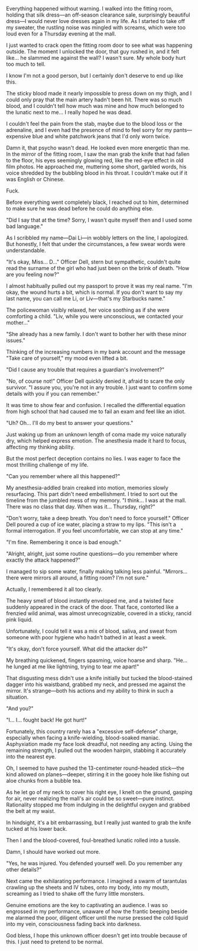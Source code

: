 Everything happened without warning. I walked into the fitting room, holding that silk dress—an off-season clearance sale, surprisingly beautiful dress—I would never love dresses again in my life. As I started to take off my sweater, the rustling noise was mingled with screams, which were too loud even for a Thursday evening at the mall.

I just wanted to crack open the fitting room door to see what was happening outside. The moment I unlocked the door, that guy rushed in, and it felt like... he slammed me against the wall? I wasn't sure. My whole body hurt too much to tell.

I know I'm not a good person, but I certainly don't deserve to end up like this.

The sticky blood made it nearly impossible to press down on my thigh, and I could only pray that the main artery hadn't been hit. There was so much blood, and I couldn't tell how much was mine and how much belonged to the lunatic next to me... I really hoped he was dead.

I couldn't feel the pain from the stab, maybe due to the blood loss or the adrenaline, and I even had the presence of mind to feel sorry for my pants—expensive blue and white patchwork jeans that I'd only worn twice.

Damn it, that psycho wasn't dead. He looked even more energetic than me. In the mirror of the fitting room, I saw the man grab the knife that had fallen to the floor, his eyes seemingly glowing red, like the red-eye effect in old film photos. He approached me, muttering some short, garbled words, his voice shredded by the bubbling blood in his throat. I couldn't make out if it was English or Chinese.

Fuck.

Before everything went completely black, I reached out to him, determined to make sure he was dead before he could do anything else.

"Did I say that at the time? Sorry, I wasn't quite myself then and I used some bad language."

As I scribbled my name—Dai Li—in wobbly letters on the line, I apologized. But honestly, I felt that under the circumstances, a few swear words were understandable.

"It's okay, Miss... D..." Officer Dell, stern but sympathetic, couldn't quite read the surname of the girl who had just been on the brink of death. "How are you feeling now?"

I almost habitually pulled out my passport to prove it was my real name. "I'm okay, the wound hurts a bit, which is normal. If you don't want to say my last name, you can call me Li, or Liv—that's my Starbucks name."

The policewoman visibly relaxed, her voice soothing as if she were comforting a child. "Liv, while you were unconscious, we contacted your mother..."

"She already has a new family. I don't want to bother her with these minor issues."

Thinking of the increasing numbers in my bank account and the message "Take care of yourself," my mood even lifted a bit.

"Did I cause any trouble that requires a guardian's involvement?"

"No, of course not!" Officer Dell quickly denied it, afraid to scare the only survivor. "I assure you, you're not in any trouble. I just want to confirm some details with you if you can remember."

It was time to show fear and confusion. I recalled the differential equation from high school that had caused me to fail an exam and feel like an idiot.

"Uh? Oh... I'll do my best to answer your questions."

Just waking up from an unknown length of coma made my voice naturally dry, which helped express emotion. The anesthesia made it hard to focus, affecting my thinking ability.

But the most perfect deception contains no lies. I was eager to face the most thrilling challenge of my life.

"Can you remember where all this happened?"

My anesthesia-addled brain creaked into motion, memories slowly resurfacing. This part didn't need embellishment. I tried to sort out the timeline from the jumbled mess of my memory. "I think... I was at the mall. There was no class that day. When was it... Thursday, right?"

"Don't worry, take a deep breath. You don't need to force yourself." Officer Dell poured a cup of ice water, placing a straw to my lips. "This isn't a formal interrogation. If you feel uncomfortable, we can stop at any time."

"I'm fine. Remembering it once is bad enough."

"Alright, alright, just some routine questions—do you remember where exactly the attack happened?"

I managed to sip some water, finally making talking less painful. "Mirrors... there were mirrors all around, a fitting room? I'm not sure."

Actually, I remembered it all too clearly.

The heavy smell of blood instantly enveloped me, and a twisted face suddenly appeared in the crack of the door. That face, contorted like a frenzied wild animal, was almost unrecognizable, covered in a sticky, rancid pink liquid.

Unfortunately, I could tell it was a mix of blood, saliva, and sweat from someone with poor hygiene who hadn't bathed in at least a week.

"It's okay, don't force yourself. What did the attacker do?"

My breathing quickened, fingers spasming, voice hoarse and sharp. "He... he lunged at me like lightning, trying to tear me apart!"

That disgusting mess didn't use a knife initially but tucked the blood-stained dagger into his waistband, grabbed my neck, and pressed me against the mirror. It's strange—both his actions and my ability to think in such a situation.

"And you?"

"I... I... fought back! He got hurt!"

Fortunately, this country rarely has a "excessive self-defense" charge, especially when facing a knife-wielding, blood-soaked maniac. Asphyxiation made my face look dreadful, not needing any acting. Using the remaining strength, I pulled out the wooden hairpin, stabbing it accurately into the nearest eye.

Oh, I seemed to have pushed the 13-centimeter round-headed stick—the kind allowed on planes—deeper, stirring it in the gooey hole like fishing out aloe chunks from a bubble tea.

As he let go of my neck to cover his right eye, I knelt on the ground, gasping for air, never realizing the mall's air could be so sweet—pure instinct. Rationality stopped me from indulging in the delightful oxygen and grabbed the belt at my waist.

In hindsight, it's a bit embarrassing, but I really just wanted to grab the knife tucked at his lower back.

Then I and the blood-covered, foul-breathed lunatic rolled into a tussle.

Damn, I should have worked out more.

"Yes, he was injured. You defended yourself well. Do you remember any other details?"

Next came the exhilarating performance. I imagined a swarm of tarantulas crawling up the sheets and IV tubes, onto my body, into my mouth, screaming as I tried to shake off the furry little monsters.

Genuine emotions are the key to captivating an audience. I was so engrossed in my performance, unaware of how the frantic beeping beside me alarmed the poor, diligent officer until the nurse pressed the cold liquid into my vein, consciousness fading back into darkness.

God bless, I hope this unknown officer doesn't get into trouble because of this. I just need to pretend to be normal.